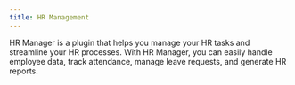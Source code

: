 ```yaml
---
title: HR Management
---
```


HR Manager is a plugin that helps you manage your HR tasks and streamline your HR processes. With HR Manager, you can easily handle employee data, track attendance, manage leave requests, and generate HR reports.
